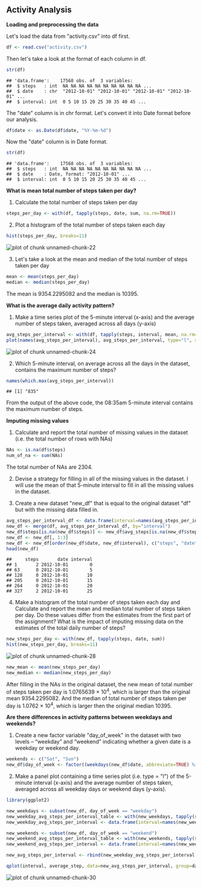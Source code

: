 Activity Analysis
---


**Loading and preprocessing the data**

Let's load the data from "activity.csv" into df first.

```r
df <- read.csv("activity.csv")
```

Then let's take a look at the format of each column in df.

```r
str(df)
```

```
## 'data.frame':	17568 obs. of  3 variables:
##  $ steps   : int  NA NA NA NA NA NA NA NA NA NA ...
##  $ date    : chr  "2012-10-01" "2012-10-01" "2012-10-01" "2012-10-01" ...
##  $ interval: int  0 5 10 15 20 25 30 35 40 45 ...
```

The "date" column is in chr format. Let's convert it into Date format before our analysis.

```r
df$date <- as.Date(df$date, "%Y-%m-%d")
```

Now the "date" column is in Date format.

```r
str(df)
```

```
## 'data.frame':	17568 obs. of  3 variables:
##  $ steps   : int  NA NA NA NA NA NA NA NA NA NA ...
##  $ date    : Date, format: "2012-10-01" ...
##  $ interval: int  0 5 10 15 20 25 30 35 40 45 ...
```


**What is mean total number of steps taken per day?**

1. Calculate the total number of steps taken per day

```r
steps_per_day <- with(df, tapply(steps, date, sum, na.rm=TRUE))
```

2. Plot a histogram of the total number of steps taken each day

```r
hist(steps_per_day, breaks=11)
```

![plot of chunk unnamed-chunk-22](figure/unnamed-chunk-22-1.png)

3. Let's take a look at the mean and median of the total number of steps taken per day

```r
mean <- mean(steps_per_day)
median <- median(steps_per_day)
```
The mean is 9354.2295082 and the median is 10395.


**What is the average daily activity pattern?**

1. Make a time series plot of the 5-minute interval (x-axis) and the average number of steps taken, averaged across all days (y-axis)

```r
avg_steps_per_interval <- with(df, tapply(steps, interval, mean, na.rm=TRUE))
plot(names(avg_steps_per_interval), avg_steps_per_interval, type="l", xlab="interval", ylab="average steps", main="average daily activity pattern")
```

![plot of chunk unnamed-chunk-24](figure/unnamed-chunk-24-1.png)

2. Which 5-minute interval, on average across all the days in the dataset, contains the maximum number of steps?

```r
names(which.max(avg_steps_per_interval))
```

```
## [1] "835"
```
From the output of the above code, the 08:35am 5-minute interval contains the maximum number of steps.


**Imputing missing values**

1. Calculate and report the total number of missing values in the dataset (i.e. the total number of rows with NAs)

```r
NAs <- is.na(df$steps)
num_of_na <- sum(NAs)
```
The total number of NAs are 2304.

2. Devise a strategy for filling in all of the missing values in the dataset.
I will use the mean of that 5-minute interval to fill in all the missing values in the dataset.

3. Create a new dataset "new_df" that is equal to the original dataset "df" but with the missing data filled in.

```r
avg_steps_per_interval_df <- data.frame(interval=names(avg_steps_per_interval), avg_steps=round(avg_steps_per_interval))
new_df <- merge(df, avg_steps_per_interval_df, by="interval")
new_df$steps[is.na(new_df$steps)] <- new_df$avg_steps[is.na(new_df$steps)]
new_df <- new_df[, 1:3]
new_df <- new_df[order(new_df$date, new_df$interval), c("steps", "date", "interval")]
head(new_df)
```

```
##     steps       date interval
## 1       2 2012-10-01        0
## 63      0 2012-10-01        5
## 128     0 2012-10-01       10
## 205     0 2012-10-01       15
## 264     0 2012-10-01       20
## 327     2 2012-10-01       25
```

4. Make a histogram of the total number of steps taken each day and Calculate and report the mean and median total number of steps taken per day. Do these values differ from the estimates from the first part of the assignment? What is the impact of imputing missing data on the estimates of the total daily number of steps?

```r
new_steps_per_day <- with(new_df, tapply(steps, date, sum))
hist(new_steps_per_day, breaks=11)
```

![plot of chunk unnamed-chunk-28](figure/unnamed-chunk-28-1.png)

```r
new_mean <- mean(new_steps_per_day)
new_median <- median(new_steps_per_day)
```
After filling in the NAs in the original dataset, the new mean of total number of steps taken per day is 1.0765639 &times; 10<sup>4</sup>, which is larger than the original mean 9354.2295082. And the median of total number of steps taken per day is 1.0762 &times; 10<sup>4</sup>, which is larger then the original median 10395.


**Are there differences in activity patterns between weekdays and weekends?**

1. Create a new factor variable "day_of_week" in the dataset with two levels – “weekday” and “weekend” indicating whether a given date is a weekday or weekend day.

```r
weekends <- c("Sat", "Sun")
new_df$day_of_week <- factor((weekdays(new_df$date, abbreviate=TRUE) %in% weekends), levels=c(TRUE, FALSE), labels=c("weekend", "weekday"))
```

2. Make a panel plot containing a time series plot (i.e. type = "l") of the 5-minute interval (x-axis) and the average number of steps taken, averaged across all weekday days or weekend days (y-axis).

```r
library(ggplot2)

new_weekdays <- subset(new_df, day_of_week == "weekday")
new_weekday_avg_steps_per_interval_table <- with(new_weekdays, tapply(steps, interval, mean))
new_weekday_avg_steps_per_interval <- data.frame(interval=names(new_weekday_avg_steps_per_interval_table), average_step=new_weekday_avg_steps_per_interval_table, day_of_week="weekday")

new_weekends <- subset(new_df, day_of_week == "weekend")
new_weekend_avg_steps_per_interval_table <- with(new_weekends, tapply(steps, interval, mean))
new_weekend_avg_steps_per_interval <- data.frame(interval=names(new_weekend_avg_steps_per_interval_table), average_step=new_weekend_avg_steps_per_interval_table, day_of_week="weekend")

new_avg_steps_per_interval <- rbind(new_weekday_avg_steps_per_interval, new_weekend_avg_steps_per_interval)

qplot(interval, average_step, data=new_avg_steps_per_interval, group=day_of_week, facets=day_of_week~., geom="line")
```

![plot of chunk unnamed-chunk-30](figure/unnamed-chunk-30-1.png)
